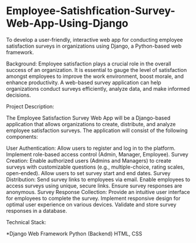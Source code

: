 # Employee-Satishfication-Survey-Web-App-Using-Django
To develop a user-friendly, interactive web app for conducting employee satisfaction surveys in organizations using Django, a Python-based web framework.

Background: Employee satisfaction plays a crucial role in the overall success of an organization. It is essential to gauge the level of satisfaction amongst employees to improve the work environment, boost morale, and enhance productivity. A web-based survey application can help organizations conduct surveys efficiently, analyze data, and make informed decisions.

Project Description:

The Employee Satisfaction Survey Web App will be a Django-based application that allows organizations to create, distribute, and analyze employee satisfaction surveys. The application will consist of the following components:

User Authentication: Allow users to register and log in to the platform. Implement role-based access control (Admin, Manager, Employee). Survey Creation: Enable authorized users (Admins and Managers) to create surveys with customizable questions (e.g., multiple-choice, rating scales, open-ended). Allow users to set survey start and end dates. Survey Distribution: Send survey links to employees via email. Enable employees to access surveys using unique, secure links. Ensure survey responses are anonymous. Survey Response Collection: Provide an intuitive user interface for employees to complete the survey. Implement responsive design for optimal user experience on various devices. Validate and store survey responses in a database.

Technical Stack:

*Django Web Framework Python (Backend) HTML, CSS

